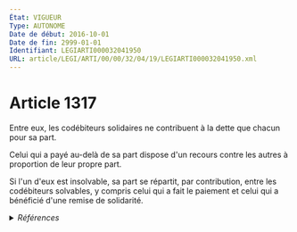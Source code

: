 ```yaml
---
État: VIGUEUR
Type: AUTONOME
Date de début: 2016-10-01
Date de fin: 2999-01-01
Identifiant: LEGIARTI000032041950
URL: article/LEGI/ARTI/00/00/32/04/19/LEGIARTI000032041950.xml
---
```


<h1>Article 1317</h1>

Entre eux, les codébiteurs solidaires ne contribuent à la dette que chacun pour
sa part.<br />

Celui qui a payé au-delà de sa part dispose d'un recours contre les autres à
proportion de leur propre part.<br />

Si l'un d'eux est insolvable, sa part se répartit, par contribution, entre les
codébiteurs solvables, y compris celui qui a fait le paiement et celui qui a
bénéficié d'une remise de solidarité.


<details>
  <summary><em>Références</em></summary>

  <h2>Articles faisant référence à l'article</h2>
  
  <ul>
    <li>
      <a href="https://legal.tricoteuses.fr//redirection/LEGIARTI000006436118?vers=git&vers=legifrance">Code civil - article 1108-1 AUTONOME ABROGE, en vigueur du 2004-06-22 au 2016-10-01</a> CITATION source
    </li>
    <li>
      <a href="https://legal.tricoteuses.fr//redirection/LEGIARTI000032006593?vers=git&vers=legifrance">Ordonnance n° 2016-131 du 10 février 2016 portant réforme du droit des contrats, du régime général et de la preuve des obligations - article 3 ENTIEREMENT_MODIF</a> MODIFIE source
    </li>
  </ul>
  
  <h2>Références faites par l'article</h2>
  
  <ul>
    <li>
      1979-12-03 CITATION cible <a href="https://legal.tricoteuses.fr//redirection/LEGIARTI000021049109?vers=git&vers=legifrance">Décret n°79-1039 du 3 décembre 1979 relatif à la délivrance de visas de conformité des copies, reproductions photographiques et extraits des documents conservés dans les dépôts d'archives publique. - article 2 AUTONOME ABROGE, en vigueur du 2009-09-19 au 2011-05-27</a>
    </li>
    <li>
      2009-09-17 CITATION cible <a href="https://legal.tricoteuses.fr//redirection/LEGIARTI000021046103?vers=git&vers=legifrance">Décret n° 2009-1125 du 17 septembre 2009 modifiant le décret n° 79-1039 du 3 décembre 1979 relatif à la délivrance de visas de conformité des copies, reproductions photographiques et extraits des documents conservés dans les dépôts d'archives publiques - article 1 ENTIEREMENT_MODIF</a>
    </li>
    <li>
      2999-01-01 CITATION cible <a href="https://legal.tricoteuses.fr//redirection/LEGIARTI000006436118?vers=git&vers=legifrance">Code civil - article 1108-1 AUTONOME ABROGE, en vigueur du 2004-06-22 au 2016-10-01</a>
    </li>
    <li>
      2999-01-01 CONCORDANCE source <a href="https://legal.tricoteuses.fr//redirection/LEGIARTI000006436853?vers=git&vers=legifrance">Code civil - article 1213 AUTONOME MODIFIE, en vigueur du 1804-03-21 au 2016-10-01</a>
    </li>
    <li>
      2999-01-01 CONCORDANCE source <a href="https://legal.tricoteuses.fr//redirection/LEGIARTI000006436864?vers=git&vers=legifrance">Code civil - article 1214 AUTONOME MODIFIE, en vigueur du 1804-03-21 au 2016-10-01</a>
    </li>
    <li>
      2999-01-01 CITATION cible <a href="https://legal.tricoteuses.fr//redirection/LEGIARTI000024240569?vers=git&vers=legifrance">Code du patrimoine - article R213-2 AUTONOME MODIFIE, en vigueur du 2011-05-27 au 2016-10-01</a>
    </li>
    <li>
      CODIFICATION source Loi 1804-02-07
    </li>
    <li>
      2016-02-10 MODIFIE cible <a href="https://legal.tricoteuses.fr//redirection/LEGIARTI000032006593?vers=git&vers=legifrance">Ordonnance n° 2016-131 du 10 février 2016 portant réforme du droit des contrats, du régime général et de la preuve des obligations - article 3 ENTIEREMENT_MODIF</a>
    </li>
    <li>
      1803-03-16 CITATION cible <a href="https://legal.tricoteuses.fr//redirection/LEGIARTI000006473476?vers=git&vers=legifrance">Loi contenant organisation du notariat (loi 25 ventôse an XI) - article 10 AUTONOME ABROGE, en vigueur du 2007-01-01 au 2015-08-08</a>
    </li>
  </ul>
</details>
